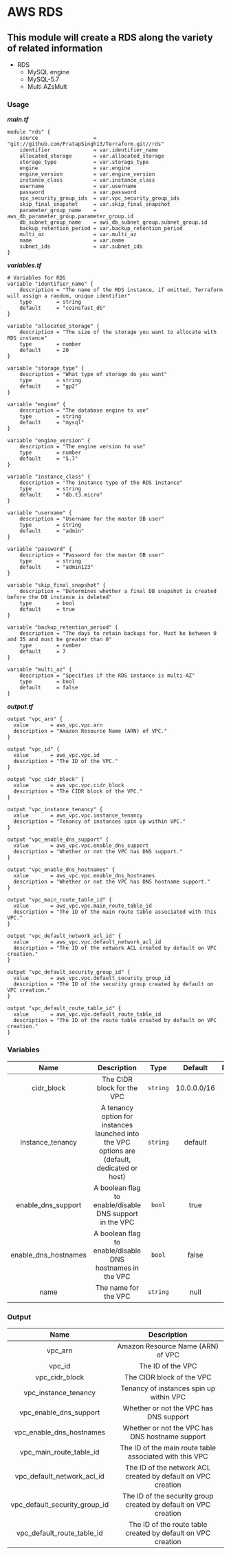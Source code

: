 # AWS RDS

## This module will create a RDS along the variety of related information
  - RDS
    - MySQL engine
    - MySQL-5.7
    - Multi AZsMult

### Usage
***main.tf***
```hcl
module "rds" {
    source                  = "git://github.com/PratapSingh13/Terraform.git//rds"
    identifier              = var.identifier_name
    allocated_storage       = var.allocated_storage
    storage_type            = var.storage_type
    engine                  = var.engine
    engine_version          = var.engine_version
    instance_class          = var.instance_class
    username                = var.username
    password                = var.password
    vpc_security_group_ids  = var.vpc_security_group_ids
    skip_final_snapshot     = var.skip_final_snapshot
    parameter_group_name    = aws_db_parameter_group.parameter_group.id
    db_subnet_group_name    = aws_db_subnet_group.subnet_group.id
    backup_retention_period = var.backup_retention_period
    multi_az                = var.multi_az
    name                    = var.name
    subnet_ids              = var.subnet_ids
}
```

***variables.tf***
```hcl
# Variables for RDS
variable "identifier_name" {
    description = "The name of the RDS instance, if omitted, Terraform will assign a random, unique identifier"
    type        = string
    default     = "coinsfast_db"
}

variable "allocated_storage" {
    description = "The size of the storage you want to allocate with RDS instance"
    type        = number
    default     = 20
}

variable "storage_type" {
    description = "What type of storage do you want"
    type        = string
    default     = "gp2"
}

variable "engine" {
    description = "The database engine to use"
    type        = string
    default     = "mysql"
}

variable "engine_version" {
    description = "The engine version to use"
    type        = number
    default     = "5.7"
}

variable "instance_class" {
    description = "The instance type of the RDS instance"
    type        = string
    default     = "db.t3.micro"
}

variable "username" {
    description = "Username for the master DB user"
    type        = string
    default     = "admin"
}

variable "password" {
    description = "Password for the master DB user"
    type        = string
    default     = "admin123"
}

variable "skip_final_snapshot" {
    description = "Determines whether a final DB snapshot is created before the DB instance is deleted"
    type        = bool
    default     = true
}

variable "backup_retention_period" {
    description = "The days to retain backups for. Must be between 0 and 35 and must be greater than 0"
    type        = number
    default     = 7
}

variable "multi_az" {
    description = "Specifies if the RDS instance is multi-AZ"
    type        = bool
    default     = false
}
```
***output.tf***
```hcl
output "vpc_arn" {
  value       = aws_vpc.vpc.arn
  description = "Amazon Resource Name (ARN) of VPC."
}

output "vpc_id" {
  value       = aws_vpc.vpc.id
  description = "The ID of the VPC."
}

output "vpc_cidr_block" {
  value       = aws_vpc.vpc.cidr_block
  description = "The CIDR block of the VPC."
}

output "vpc_instance_tenancy" {
  value       = aws_vpc.vpc.instance_tenancy
  description = "Tenancy of instances spin up within VPC."
}

output "vpc_enable_dns_support" {
  value       = aws_vpc.vpc.enable_dns_support
  description = "Whether or not the VPC has DNS support."
}

output "vpc_enable_dns_hostnames" {
  value       = aws_vpc.vpc.enable_dns_hostnames
  description = "Whether or not the VPC has DNS hostname support."
}

output "vpc_main_route_table_id" {
  value       = aws_vpc.vpc.main_route_table_id
  description = "The ID of the main route table associated with this VPC."
}

output "vpc_default_network_acl_id" {
  value       = aws_vpc.vpc.default_network_acl_id
  description = "The ID of the network ACL created by default on VPC creation."
}

output "vpc_default_security_group_id" {
  value       = aws_vpc.vpc.default_security_group_id
  description = "The ID of the security group created by default on VPC creation."
}

output "vpc_default_route_table_id" {
  value       = aws_vpc.vpc.default_route_table_id
  description = "The ID of the route table created by default on VPC creation."
}
```

### Variables
| Name                        |  Description                                                                                  | Type | Default | Required |
| :------------------------:  | :-------------------------------------------------------------------------------------------: | :------: |  :--------: | :-------------: |
| cidr_block                  | The CIDR block for the VPC                                                                    | `string` | 10.0.0.0/16 | Yes |
| instance_tenancy            | A tenancy option for instances launched into the VPC options are (default, dedicated or host) | `string` | default     | optional |
| enable_dns_support          | A boolean flag to enable/disable DNS support in the VPC                                       | `bool`   | true        | optional |
| enable_dns_hostnames        | A boolean flag to enable/disable DNS hostnames in the VPC                                     | `bool`   | false       | optional |
| name                        | The name for the VPC                                                                          | `string` | null        | optional |

### Output
| Name                          | Description                                                     |
| :---------------------------: | :-------------------------------------------------------------: |
| vpc_arn                       | Amazon Resource Name (ARN) of VPC                               |
| vpc_id                        | The ID of the VPC                                               |
| vpc_cidr_block                | The CIDR block of the VPC                                       |
| vpc_instance_tenancy          | Tenancy of instances spin up within VPC                         |
| vpc_enable_dns_support        | Whether or not the VPC has DNS support                          |
| vpc_enable_dns_hostnames      | Whether or not the VPC has DNS hostname support                 |
| vpc_main_route_table_id       | The ID of the main route table associated with this VPC         |
| vpc_default_network_acl_id    | The ID of the network ACL created by default on VPC creation    |
| vpc_default_security_group_id | The ID of the security group created by default on VPC creation |
| vpc_default_route_table_id    | The ID of the route table created by default on VPC creation    |
